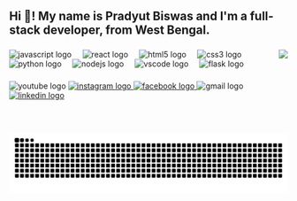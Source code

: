 <h2 align="left">Hi 👋! My name is Pradyut Biswas and I'm a full-stack developer, from West Bengal.</h2>

###

<img align="right" height="150" src="https://scontent-ccu2-2.xx.fbcdn.net/v/t39.30808-6/473359340_122189590814041805_5417515124454871235_n.jpg?_nc_cat=105&ccb=1-7&_nc_sid=a5f93a&_nc_ohc=n3hEGglE_FMQ7kNvwHc2HX-&_nc_oc=Adl6Dqck9SdidZr5Ar5b67bx_EtXr0md4LBvt-P-8Xzsx2VVOmR9BMJo6shggn9swDA&_nc_zt=23&_nc_ht=scontent-ccu2-2.xx&_nc_gid=mSV7gNQ0CzUFxkYimXHhgg&oh=00_AfLqPrYKmx5C-ZHqqBXsNnMCeKmGxQHlyZlAaa6hGqS3OA&oe=68408FF0"  />

###

<div align="left">
  <img src="https://cdn.jsdelivr.net/gh/devicons/devicon/icons/javascript/javascript-original.svg" height="30" alt="javascript logo"  />
  <img width="12" />
  <img src="https://cdn.jsdelivr.net/gh/devicons/devicon/icons/react/react-original.svg" height="30" alt="react logo"  />
  <img width="12" />
  <img src="https://cdn.jsdelivr.net/gh/devicons/devicon/icons/html5/html5-original.svg" height="30" alt="html5 logo"  />
  <img width="12" />
  <img src="https://cdn.jsdelivr.net/gh/devicons/devicon/icons/css3/css3-original.svg" height="30" alt="css3 logo"  />
  <img width="12" />
  <img src="https://cdn.jsdelivr.net/gh/devicons/devicon/icons/python/python-original.svg" height="30" alt="python logo"  />
  <img width="12" />
  <img src="https://cdn.jsdelivr.net/gh/devicons/devicon/icons/nodejs/nodejs-original.svg" height="30" alt="nodejs logo"  />
  <img width="12" />
  <img src="https://cdn.jsdelivr.net/gh/devicons/devicon/icons/vscode/vscode-original.svg" height="30" alt="vscode logo"  />
  <img width="12" />
  <img src="https://cdn.jsdelivr.net/gh/devicons/devicon/icons/flask/flask-original.svg" height="30" alt="flask logo"  />
</div>

###

<div align="left">
  <img src="https://img.shields.io/static/v1?message=Youtube&logo=youtube&label=&color=FF0000&logoColor=white&labelColor=&style=for-the-badge" height="35" alt="youtube logo"  />
  <a href="https://www.instagram.com/codewithpradyut/" target="_blank">
    <img src="https://img.shields.io/static/v1?message=Instagram&logo=instagram&label=&color=E4405F&logoColor=white&labelColor=&style=for-the-badge" height="35" alt="instagram logo"  />
  </a>
  <a href="https://www.facebook.com/codewithpradyut" target="_blank">
    <img src="https://img.shields.io/static/v1?message=Facebook&logo=facebook&label=&color=1877F2&logoColor=white&labelColor=&style=for-the-badge" height="35" alt="facebook logo"  />
  </a>
  <img src="https://img.shields.io/static/v1?message=Gmail&logo=gmail&label=&color=D14836&logoColor=white&labelColor=&style=for-the-badge" height="35" alt="gmail logo"  />
  <a href="https://www.linkedin.com/in/pradyut-biswas-a39201233/" target="_blank">
    <img src="https://img.shields.io/static/v1?message=LinkedIn&logo=linkedin&label=&color=0077B5&logoColor=white&labelColor=&style=for-the-badge" height="35" alt="linkedin logo"  />
  </a>
</div>

###

<br clear="both">

<img src="https://raw.githubusercontent.com/pradyut772/pradyut772/output/snake.svg" alt="Snake animation" />

###
